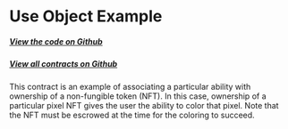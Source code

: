 # Use Object Example

<Zoe-Version/>

##### [View the code on Github](https://github.com/Agoric/agoric-sdk/blob/master/packages/zoe/test/unitTests/contracts/useObjExample.js)
##### [View all contracts on Github](https://github.com/Agoric/agoric-sdk/tree/master/packages/zoe/src/contracts)

This contract is an example of associating a particular ability
with ownership of a non-fungible token (NFT). In this case, ownership
of a particular pixel NFT gives the user the ability to color that
pixel. Note that the NFT must be escrowed at the time for the coloring
to succeed.
